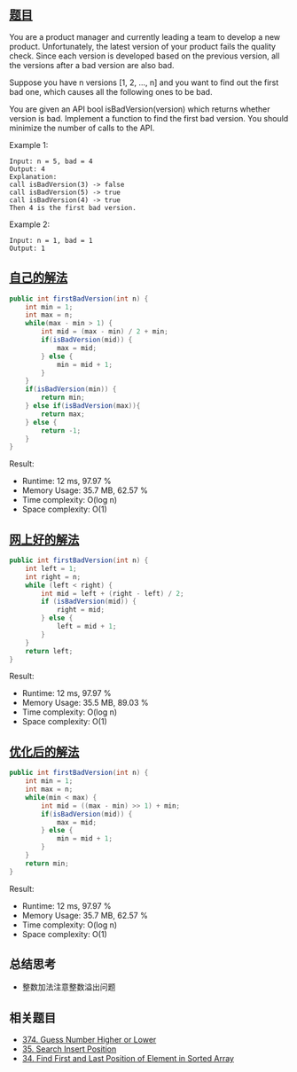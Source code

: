 ## [题目](https://leetcode.com/problems/first-bad-version/)
You are a product manager and currently leading a team to develop a new product. Unfortunately, the latest version of your product fails the quality check. Since each version is developed based on the previous version, all the versions after a bad version are also bad.

Suppose you have n versions [1, 2, ..., n] and you want to find out the first bad one, which causes all the following ones to be bad.

You are given an API bool isBadVersion(version) which returns whether version is bad. Implement a function to find the first bad version. You should minimize the number of calls to the API.

Example 1:
```
Input: n = 5, bad = 4
Output: 4
Explanation:
call isBadVersion(3) -> false
call isBadVersion(5) -> true
call isBadVersion(4) -> true
Then 4 is the first bad version.
```
Example 2:
```
Input: n = 1, bad = 1
Output: 1
```

## [自己的解法](https://leetcode.com/submissions/detail/426043164/)
```java
public int firstBadVersion(int n) {
    int min = 1;
    int max = n;
    while(max - min > 1) {
        int mid = (max - min) / 2 + min;
        if(isBadVersion(mid)) {
            max = mid;
        } else {
            min = mid + 1;
        }
    }
    if(isBadVersion(min)) {
        return min;
    } else if(isBadVersion(max)){
        return max;
    } else {
        return -1;
    }
}
```
Result:
- Runtime: 12 ms, 97.97 %
- Memory Usage: 35.7 MB, 62.57 %
- Time complexity: O(log n)
- Space complexity: O(1)

## [网上好的解法](https://leetcode.com/problems/first-bad-version/solution/)
```java
public int firstBadVersion(int n) {
    int left = 1;
    int right = n;
    while (left < right) {
        int mid = left + (right - left) / 2;
        if (isBadVersion(mid)) {
            right = mid;
        } else {
            left = mid + 1;
        }
    }
    return left;
}
```
Result:
- Runtime: 12 ms, 97.97 %
- Memory Usage: 35.5 MB, 89.03 %
- Time complexity: O(log n)
- Space complexity: O(1)

## [优化后的解法](https://leetcode.com/submissions/detail/426272858/)
```java
public int firstBadVersion(int n) {
    int min = 1;
    int max = n;
    while(min < max) {
        int mid = ((max - min) >> 1) + min;
        if(isBadVersion(mid)) {
            max = mid;
        } else {
            min = mid + 1;
        }
    }
    return min;
}
```
Result:
- Runtime: 12 ms, 97.97 %
- Memory Usage: 35.7 MB, 62.57 %
- Time complexity: O(log n)
- Space complexity: O(1)

## 总结思考
- 整数加法注意整数溢出问题

## 相关题目
- [374. Guess Number Higher or Lower](/binary_search/easy/374.Guess_Number_Higher_or_Lower.md)
- [35. Search Insert Position](/array/easy/35.Search_Insert_Position.md)
- [34. Find First and Last Position of Element in Sorted Array](/array/medium/34.Find_First_and_Last_Position_of_Element_in_Sorted_Array.md) 
